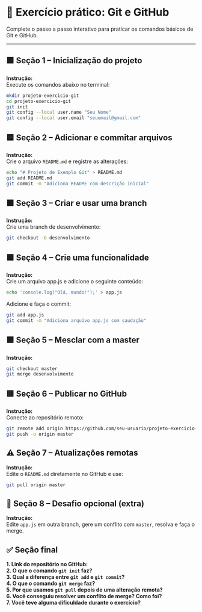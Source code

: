 
# 📘 Exercício prático: Git e GitHub

Complete o passo a passo interativo para praticar os comandos básicos de Git e GitHub. 

---

## 🟩 Seção 1 – Inicialização do projeto

**Instrução:**  
Execute os comandos abaixo no terminal:

```bash
mkdir projeto-exercicio-git
cd projeto-exercicio-git
git init
git config --local user.name "Seu Nome"
git config --local user.email "seuemail@gmail.com"
```

## 🟦 Seção 2 – Adicionar e commitar arquivos

**Instrução:**  
Crie o arquivo `README.md` e registre as alterações:

```bash
echo "# Projeto de Exemplo Git" > README.md
git add README.md
git commit -m "Adiciona README com descrição inicial"
```

## 🟧 Seção 3 – Criar e usar uma branch

**Instrução:**  
Crie uma branch de desenvolvimento:

```bash
git checkout -b desenvolvimento
```

## 🟪 Seção 4 – Crie uma funcionalidade
**Instrução:**  
Crie um arquivo app.js e adicione o seguinte conteúdo:

```bash
echo 'console.log("Olá, mundo!");' > app.js
```

Adicione e faça o commit:
```bash
git add app.js
git commit -m "Adiciona arquivo app.js com saudação"
```

## 🟪 Seção 5 – Mesclar com a master

**Instrução:**

```bash
git checkout master
git merge desenvolvimento
```

## 🟥 Seção 6 – Publicar no GitHub

**Instrução:**  
Conecte ao repositório remoto:

```bash
git remote add origin https://github.com/seu-usuario/projeto-exercicio-git.git
git push -u origin master
```

## ⚠️ Seção 7 – Atualizações remotas

**Instrução:**  
Edite o `README.md` diretamente no GitHub e use:

```bash
git pull origin master
```

## 🎯 Seção 8 – Desafio opcional (extra)

**Instrução:**  
Edite `app.js` em outra branch, gere um conflito com `master`, resolva e faça o merge.

## ✅ Seção final 

**1. Link do repositório no GitHub:**  
**2. O que o comando `git init` faz?**  
**3. Qual a diferença entre `git add` e `git commit`?**  
**4. O que o comando `git merge` faz?**  
**5. Por que usamos `git pull` depois de uma alteração remota?**  
**6. Você conseguiu resolver um conflito de merge? Como foi?**  
**7. Você teve alguma dificuldade durante o exercício?**  
